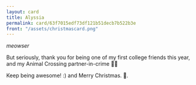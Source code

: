 ```yaml
---
layout: card
title: Alyssia
permalink: card/63f7015edf73df121b51decb7b522b3e
front: "/assets/christmascard.png" 
---
```


*meowser*

But seriously, thank you for being one of my first college friends this year, and my Animal Crossing partner-in-crime 🙏🏼

Keep being awesome! :) and Merry Christmas. 💙.